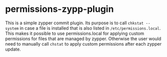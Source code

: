 # permissions-zypp-plugin

This is a simple zypper commit plugin. Its purpose is to call `chkstat
--system` in case a file is installed that is also listed in
`/etc/permissions.local`. This makes it possible to use permissions.local for
applying custom permissions for files that are managed by zypper. Otherwise
the user would need to manually call `chstat` to apply custom permissions
after each zypper update.
